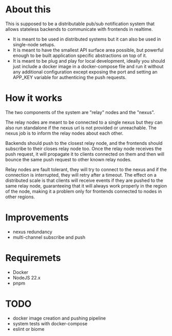 # About this

This is supposed to be a distributable pub/sub notification system that allows stateless backends to communicate with frontends in realtime.

- It is meant to be used in distributed systems but it can also be used in single-node setups.
- It is meant to have the smallest API surface area possible, but powerful enough to be built application specific abstractions on top of it.
- It is meant to be plug and play for local development, ideally you should just include a docker image in a docker-compose file and run it without any additional configuration except exposing the port and setting an APP_KEY variable for authenticing the push requests.

# How it works

The two components of the system are "relay" nodes and the "nexus".

The relay nodes are meant to be connected to a single nexus but they can also run standalone if the nexus url is not provided or unreachable.
The nexus job is to inform the relay nodes about each other.

Backends should push to the closest relay node, and the frontends should subscribe to their closes relay node too.
Once the relay node receives the push request, it will propagate it to clients connected on them and then will bounce the same push request to other known relay nodes.

Relay nodes are fault tolerant, they will try to connect to the nexus and if the connection is interrupted, they will retry after a timeout.
The effect on a distributed scale is that clients will receive events if they are pushed to the same relay node, guaranteeing that it will always work properly in the region of the node, making it a problem only for frontends connected to nodes in other regions.

# Improvements

- nexus redundancy
- multi-channel subscribe and push

# Requiremets

- Docker
- NodeJS 22.x
- pnpm

# TODO

- docker image creation and pushing pipeline
- system tests with docker-compose
- eslint or biome
